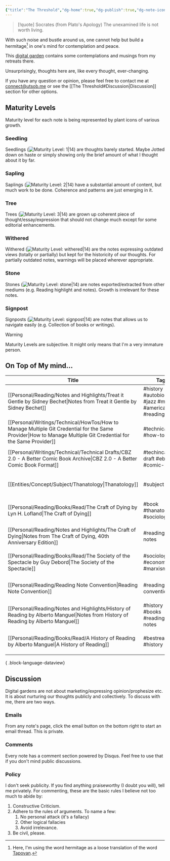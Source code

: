 ```yaml
---
{"title":"The Threshold","dg-home":true,"dg-publish":true,"dg-note-icon":"signpost","dg-pinned":true,"dg-hide-in-graph":true,"dg-metatags":{"description":"Utsob's Digital Garden","og:description":"Utsob's Digital Garden"},"created":"","updated":"","permalink":"/the-threshold/","metatags":{"description":"Utsob's Digital Garden","og:description":"Utsob's Digital Garden"},"hideInGraph":true,"pinned":true,"tags":["gardenEntry","gardenEntry","gardenEntry","gardenEntry","gardenEntry","gardenEntry","gardenEntry","gardenEntry","gardenEntry","gardenEntry","gardenEntry","gardenEntry","gardenEntry","gardenEntry","gardenEntry","gardenEntry","gardenEntry","gardenEntry","gardenEntry","gardenEntry","gardenEntry","gardenEntry","gardenEntry","gardenEntry","gardenEntry","gardenEntry","gardenEntry","gardenEntry","gardenEntry","gardenEntry","gardenEntry","gardenEntry","gardenEntry","gardenEntry","gardenEntry","gardenEntry","gardenEntry","gardenEntry","gardenEntry","gardenEntry"],"dgPassFrontmatter":true,"noteIcon":"signpost"}
---
```



> [!quote] Socrates (from Plato's Apology)
> The unexamined life is not worth living.

With such noise and bustle around us, one cannot help but build a hermitage[^1] in one's mind for contemplation and peace.

This [digital garden](https://cagrimmett.com/notes/2020/11/08/what-are-digital-gardens/) contains some contemplations and musings from my retreats there.

Unsurprisingly, thoughts here are, like every thought, ever-changing.

If you have any question or opinion, please feel free to contact me at [connect@utsob.me](mailto:connect@utsob.me) or see the [[The Threshold#Discussion\|Discussion]] section for other options.

## Maturity Levels
Maturity level for each note is being represented by plant icons of various growth.

### Seedling
Seedlings (![Maturity Level: 1|14](https://hermitage.utsob.me/img/tree-1.svg)) are thoughts barely started. Maybe Jotted down on haste or simply showing only the brief amount of what I thought about it by far.

### Sapling
Saplings (![Maturity Level: 2|14](https://hermitage.utsob.me/img/tree-2.svg)) have a substantial amount of content, but much work to be done. Coherence and patterns are just emerging in it.

### Tree
Trees (![Maturity Level: 3|14](https://hermitage.utsob.me/img/tree-3.svg)) are grown up coherent piece of thought/essay/expression that should not change much except for some editorial enhancements.

### Withered
Withered (![Maturity Level: withered|14](https://hermitage.utsob.me/img/withered.svg)) are the notes expressing outdated views (totally or partially) but kept for the historicity of our thoughts. For partially outdated notes, warnings will be placed wherever appropriate.

### Stone
Stones (![Maturity Level: stone|14](https://hermitage.utsob.me/img/stone.svg)) are notes exported/extracted from other mediums (e.g. Reading highlight and notes). Growth is irrelevant for these notes.

### Signpost
Signposts (![Maturity Level: signpost|14](https://hermitage.utsob.me/img/signpost.svg)) are notes that allows us to navigate easily (e.g. Collection of books or writings).

> [!Warning] 
> Maturity Levels are subjective. It might only means that I'm a very immature person.


## On Top of My mind…
| Title                                                                                                                                                              | Tags                                                         | Updated                                                   | Created                                                    |
| ------------------------------------------------------------------------------------------------------------------------------------------------------------------ | ------------------------------------------------------------ | --------------------------------------------------------- | ---------------------------------------------------------- |
| [[Personal/Reading/Notes and Highlights/Treat it Gentle by Sidney Bechet\|Notes from Treat it Gentle by Sidney Bechet]]                                         | #history #autobiography #jazz #music #american #reading-note | <center><small>Apr 30, 2023<hr/>02:46 pm</small></center> | <center><small>Aug 28, 2021<hr/>06:01 am</small></center>  |
| [[Personal/Writings/Technical/HowTos/How to Manage Multiple Git Credential for the Same Provider\|How to Manage Multiple Git Credential for the Same Provider]] | #technical #how-to                                           | <center><small>Apr 30, 2023<hr/>02:37 pm</small></center> | <center><small>Apr 26, 2023<hr/>02:10 pm</small></center>  |
| [[Personal/Writings/Technical/Technical Drafts/CBZ 2.0 - A Better Comic Book Archive\|CBZ 2.0 - A Better Comic Book Format]]                                    | #techincal-draft #ebook #comic-book                          | <center><small>Apr 25, 2023<hr/>10:03 am</small></center> | <center><small>Apr 25, 2023<hr/>09:32 am</small></center>  |
| [[Entities/Concept/Subject/Thanatology\|Thanatology]]                                                                                                           | #subject                                                     | <center><small>Apr 01, 2023<hr/>02:41 pm</small></center> | <center><small>Apr 01, 2023<hr/>02:28 pm</small></center>  |
| [[Personal/Reading/Books/Read/The Craft of Dying by Lyn H. Lofland\|The Craft of Dying]]                                                                        | #book #thanatology #sociology                                | <center><small>Apr 01, 2023<hr/>02:40 pm</small></center> | <center><small>Jan 11, 2019<hr/>12:00 am</small></center>  |
| [[Personal/Reading/Notes and Highlights/The Craft of Dying\|Notes from The Craft of Dying, 40th Anniversary Edition]]                                           | #reading-notes                                               | <center><small>Mar 30, 2023<hr/>08:53 pm</small></center> | <center><small>Mar 30, 2023<hr/>03:31 pm</small></center>  |
| [[Personal/Reading/Books/Read/The Society of the Spectacle by Guy Debord\|The Society of the Spectacle]]                                                        | #sociology #economics #marxism                               | <center><small>Mar 27, 2023<hr/>10:12 pm</small></center> | <center><small>Mar 30, 2022<hr/>12:00 am</small></center>  |
| [[Personal/Reading/Reading Note Convention\|Reading Note Convention]]                                                                                           | #reading-convention                                          | <center><small>Mar 27, 2023<hr/>07:13 pm</small></center> | <center><small>Jan 31, 2023<hr/>12:41 am</small></center>  |
| [[Personal/Reading/Notes and Highlights/History of Reading by Alberto Manguel\|Notes from History of Reading by Alberto Manguel]]                               | #history #books #reading-notes                               | <center><small>Mar 26, 2023<hr/>08:09 pm</small></center> | <center><small>Sept 08, 2021<hr/>05:40 pm</small></center> |
| [[Personal/Reading/Books/Read/A History of Reading by Alberto Manguel\|A History of Reading]]                                                                   | #bestreads #history                                          | <center><small>Mar 26, 2023<hr/>08:09 pm</small></center> | <center><small>Dec 30, 2020<hr/>12:00 am</small></center>  |

{ .block-language-dataview}
## Discussion
Digital gardens are not about marketing/expressing opinion/prophesize etc. It is about nurturing our thoughts publicly and collectively. To discuss with me, there are two ways.

### Emails
From any note's page, click the email button on the bottom right to start an email thread. This is private.

### Comments
Every note has a comment section powered by Disqus. Feel free to use that if you don't mind public discussions.

### Policy
I don't seek publicity. If you find anything praiseworthy (I doubt you will), tell me privately. For commenting, these are the basic rules I believe not too much to abide by:
1. Constructive Criticism.
2. Adhere to the rules of arguments. To name a few:
    1. No personal attack (it's a fallacy)
    2. Other logical fallacies
    3. Avoid irrelevance.
3. Be civil, please.

[^1]: Here, I'm using the word hermitage as a loose translation of the word [Tapovan](https://en.wikipedia.org/wiki/Tapovan).